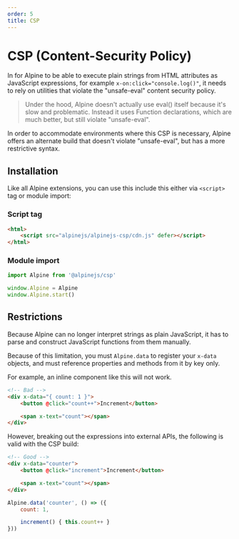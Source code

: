 ```yaml
---
order: 5
title: CSP
---
```


# CSP (Content-Security Policy)

In for Alpine to be able to execute plain strings from HTML attributes as JavaScript expressions, for example `x-on:click="console.log()"`, it needs to rely on utilities that violate the "unsafe-eval" content security policy.

> Under the hood, Alpine doesn't actually use eval() itself because it's slow and problematic. Instead it uses Function declarations, which are much better, but still violate "unsafe-eval".

In order to accommodate environments where this CSP is necessary, Alpine offers an alternate build that doesn't violate "unsafe-eval", but has a more restrictive syntax.

<a name="installation"></a>
## Installation

Like all Alpine extensions, you can use this include this either via `<script>` tag or module import:

<a name="script-tag"></a>
### Script tag

```html
<html>
    <script src="alpinejs/alpinejs-csp/cdn.js" defer></script>
</html>
```

<a name="module-import"></a>
### Module import

```js
import Alpine from '@alpinejs/csp'

window.Alpine = Alpine
window.Alpine.start()
```

<a name="restrictions"></a>
## Restrictions

Because Alpine can no longer interpret strings as plain JavaScript, it has to parse and construct JavaScript functions from them manually.

Because of this limitation, you must `Alpine.data` to register your `x-data` objects, and must reference properties and methods from it by key only.

For example, an inline component like this will not work.

```html
<!-- Bad -->
<div x-data="{ count: 1 }">
    <button @click="count++">Increment</button>

    <span x-text="count"></span>
</div>
```

However, breaking out the expressions into external APIs, the following is valid with the CSP build:

```html
<!-- Good -->
<div x-data="counter">
    <button @click="increment">Increment</button>

    <span x-text="count"></span>
</div>
```
```js
Alpine.data('counter', () => ({
    count: 1,

    increment() { this.count++ }
}))
```
